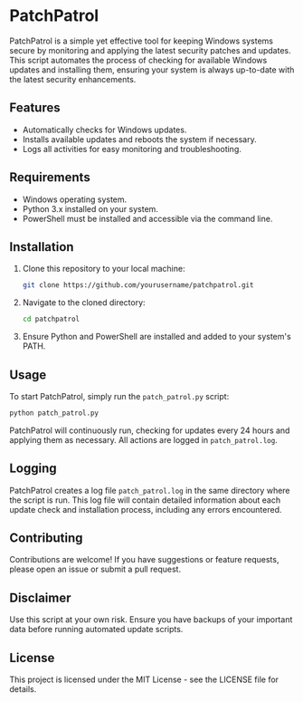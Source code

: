 # PatchPatrol

PatchPatrol is a simple yet effective tool for keeping Windows systems secure by monitoring and applying the latest security patches and updates. This script automates the process of checking for available Windows updates and installing them, ensuring your system is always up-to-date with the latest security enhancements.

## Features

- Automatically checks for Windows updates.
- Installs available updates and reboots the system if necessary.
- Logs all activities for easy monitoring and troubleshooting.

## Requirements

- Windows operating system.
- Python 3.x installed on your system.
- PowerShell must be installed and accessible via the command line.

## Installation

1. Clone this repository to your local machine:

   ```bash
   git clone https://github.com/yourusername/patchpatrol.git
   ```

2. Navigate to the cloned directory:

   ```bash
   cd patchpatrol
   ```

3. Ensure Python and PowerShell are installed and added to your system's PATH.

## Usage

To start PatchPatrol, simply run the `patch_patrol.py` script:

```bash
python patch_patrol.py
```

PatchPatrol will continuously run, checking for updates every 24 hours and applying them as necessary. All actions are logged in `patch_patrol.log`.

## Logging

PatchPatrol creates a log file `patch_patrol.log` in the same directory where the script is run. This log file will contain detailed information about each update check and installation process, including any errors encountered.

## Contributing

Contributions are welcome! If you have suggestions or feature requests, please open an issue or submit a pull request.

## Disclaimer

Use this script at your own risk. Ensure you have backups of your important data before running automated update scripts.

## License

This project is licensed under the MIT License - see the LICENSE file for details.